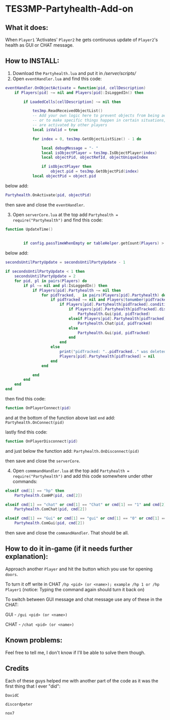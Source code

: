 # TES3MP-Partyhealth-Add-on

## What it does:
When ```Player1``` 'Activates' ```Player2``` he gets continuous update of ```Player2```'s health as GUI or CHAT message.

## How to INSTALL:
1. Download the ```Partyhealth.lua``` and put it in */server/scripts/*
2. Open ```eventHandler.lua``` and find this code:
```lua
eventHandler.OnObjectActivate = function(pid, cellDescription)
    if Players[pid] ~= nil and Players[pid]:IsLoggedIn() then

        if LoadedCells[cellDescription] ~= nil then

            tes3mp.ReadReceivedObjectList()
            -- Add your own logic here to prevent objects from being activated in certain places,
            -- or to make specific things happen in certain situations, such as when players
            -- are activated by other players
            local isValid = true

            for index = 0, tes3mp.GetObjectListSize() - 1 do

                local debugMessage = "- "
                local isObjectPlayer = tes3mp.IsObjectPlayer(index)
                local objectPid, objectRefId, objectUniqueIndex

                if isObjectPlayer then
                    object.pid = tes3mp.GetObjectPid(index)
		    local objectPid = object.pid
```
below add: 
```lua
Partyhealth.OnActivate(pid, objectPid)
``` 
then save and close the ```eventHandler```.

3. Open ```serverCore.lua``` at the top add ```Partyhealth = require("Partyhealth")``` and find this code: 
```lua
function UpdateTime()
	
	
        if config.passTimeWhenEmpty or tableHelper.getCount(Players) > 0 then
```
below add: 
```lua
secondsUntilPartyUpdate = secondsUntilPartyUpdate - 1

if secondsUntilPartyUpdate < 1 then
	secondsUntilPartyUpdate = 2
	for pid, pl in pairs(Players) do
		if pl ~= nil and pl:IsLoggedIn() then
			if Players[pid].Partyhealth ~= nil then
				for pidTracked, _ in pairs(Players[pid].Partyhealth) do	
					if pidTracked ~= nil and Players[tonumber(pidTracked)] ~= nil and Players[tonumber(pidTracked)]:IsLoggedIn() then
						if Players[pid].Partyhealth[pidTracked].condition == true then
							if Players[pid].Partyhealth[pidTracked].displayType == "gui" then
								Partyhealth.Gui(pid, pidTracked)
							elseif Players[pid].Partyhealth[pidTracked].displayType == "chat" then
								Partyhealth.Chat(pid, pidTracked)
							else
								Partyhealth.Gui(pid, pidTracked)
							end
						end
					else
						print("pidTracked: "..pidTracked.." was deleted\n")
						Players[pid].Partyhealth[pidTracked] = nil
					end
				end

			end
		end
	end
end
``` 
then find this code: 
```lua
function OnPlayerConnect(pid)
```
and at the bottom of the function above last ```end``` add: ```Partyhealth.OnConnect(pid)```

lastly find this code:
```lua
function OnPlayerDisconnect(pid)
```
and just below the function add: ```Partyhealth.OnDisconnect(pid)```

then save and close the ```serverCore```.

4. Open ```commmandHandler.lua``` at the top add ```Partyhealth = require("Partyhealth")``` and add this code somewhere under other commands:
```lua
elseif cmd[1] == "hp" then
	Partyhealth.ComHP(pid, cmd[2])

elseif cmd[1] == "chat" or cmd[1] == "Chat" or cmd[1] == "1" and cmd[2] ~= nil then
	Partyhealth.ComChat(pid, cmd[2])

elseif cmd[1] == "Gui" or cmd[1] == "gui" or cmd[1] == "0" or cmd[1] == "Default" or cmd[1] == "default" and cmd[2] ~= nil then
	Partyhealth.ComGui(pid, cmd[2])
```
then save and close the ```commandHandler```.
That should be all.


## How to do it in-game (if it needs further explanation):
Approach another ```Player``` and hit the button which you use for opening ```doors```.

To turn it off write in CHAT ```/hp <pid> (or <name>); example /hp 1 or /hp Player1``` (notice: Typing the command again should turn it back on)

To switch between GUI message and chat message use any of these in the CHAT:

GUI - ```/gui <pid> (or <name>)```
	
CHAT - ```/chat <pid> (or <name>)```

## Known problems:
Feel free to tell me, I don't know if I'll be able to solve them though.


## Credits
Each of these guys helped me with another part of the code as it was the first thing that I ever "did":

```DavidC```

```discordpeter```

```nox7```
